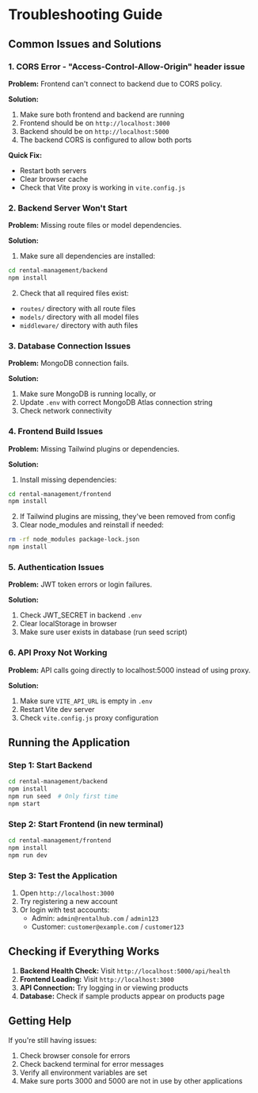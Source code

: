 # Troubleshooting Guide

## Common Issues and Solutions

### 1. CORS Error - "Access-Control-Allow-Origin" header issue

**Problem:** Frontend can't connect to backend due to CORS policy.

**Solution:**
1. Make sure both frontend and backend are running
2. Frontend should be on `http://localhost:3000`
3. Backend should be on `http://localhost:5000`
4. The backend CORS is configured to allow both ports

**Quick Fix:**
- Restart both servers
- Clear browser cache
- Check that Vite proxy is working in `vite.config.js`

### 2. Backend Server Won't Start

**Problem:** Missing route files or model dependencies.

**Solution:**
1. Make sure all dependencies are installed:
```bash
cd rental-management/backend
npm install
```

2. Check that all required files exist:
- `routes/` directory with all route files
- `models/` directory with all model files
- `middleware/` directory with auth files

### 3. Database Connection Issues

**Problem:** MongoDB connection fails.

**Solution:**
1. Make sure MongoDB is running locally, or
2. Update `.env` with correct MongoDB Atlas connection string
3. Check network connectivity

### 4. Frontend Build Issues

**Problem:** Missing Tailwind plugins or dependencies.

**Solution:**
1. Install missing dependencies:
```bash
cd rental-management/frontend
npm install
```

2. If Tailwind plugins are missing, they've been removed from config
3. Clear node_modules and reinstall if needed:
```bash
rm -rf node_modules package-lock.json
npm install
```

### 5. Authentication Issues

**Problem:** JWT token errors or login failures.

**Solution:**
1. Check JWT_SECRET in backend `.env`
2. Clear localStorage in browser
3. Make sure user exists in database (run seed script)

### 6. API Proxy Not Working

**Problem:** API calls going directly to localhost:5000 instead of using proxy.

**Solution:**
1. Make sure `VITE_API_URL` is empty in `.env`
2. Restart Vite dev server
3. Check `vite.config.js` proxy configuration

## Running the Application

### Step 1: Start Backend
```bash
cd rental-management/backend
npm install
npm run seed  # Only first time
npm start
```

### Step 2: Start Frontend (in new terminal)
```bash
cd rental-management/frontend
npm install
npm run dev
```

### Step 3: Test the Application
1. Open `http://localhost:3000`
2. Try registering a new account
3. Or login with test accounts:
   - Admin: `admin@rentalhub.com` / `admin123`
   - Customer: `customer@example.com` / `customer123`

## Checking if Everything Works

1. **Backend Health Check:** Visit `http://localhost:5000/api/health`
2. **Frontend Loading:** Visit `http://localhost:3000`
3. **API Connection:** Try logging in or viewing products
4. **Database:** Check if sample products appear on products page

## Getting Help

If you're still having issues:
1. Check browser console for errors
2. Check backend terminal for error messages
3. Verify all environment variables are set
4. Make sure ports 3000 and 5000 are not in use by other applications